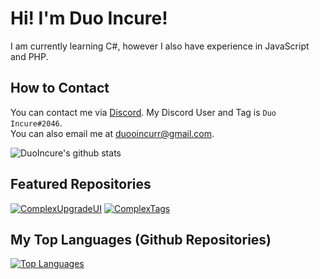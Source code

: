 # Hi! I'm Duo Incure!

I am currently learning C#, however I also have experience in JavaScript and PHP.

## How to Contact
You can contact me via [Discord](https://discord.com/ "Your Place to Talk and Hang Out"). My Discord User and Tag is `Duo Incure#2046`.  
You can also email me at <duooincurr@gmail.com>.

![DuoIncure's github stats](https://github-readme-stats.vercel.app/api?username=DuoIncure&count_private=true&show_icons=true&theme=dark)

## Featured Repositories
[![ComplexUpgradeUI](https://github-readme-stats.vercel.app/api/pin/?username=DuoIncure&repo=ComplexUpgradeUI)](https://github.com/DuoIncure/ComplexUpgradeUI) [![ComplexTags](https://github-readme-stats.vercel.app/api/pin/?username=DuoIncure&repo=ComplexTags)](https://github.com/DuoIncure/ComplexTags)

## My Top Languages (Github Repositories)
[![Top Languages](https://github-readme-stats.vercel.app/api/top-langs/?username=DuoIncure&layout=compact)](https://github.com/DuoIncure)
